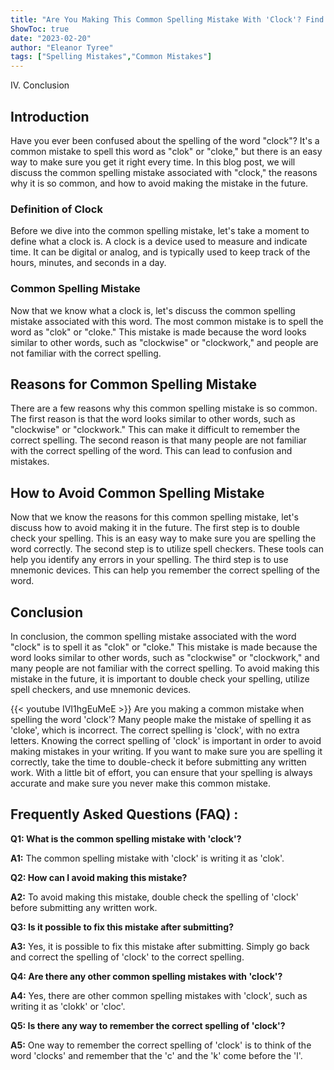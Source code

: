 ```yaml
---
title: "Are You Making This Common Spelling Mistake With 'Clock'? Find Out Now!"
ShowToc: true 
date: "2023-02-20"
author: "Eleanor Tyree" 
tags: ["Spelling Mistakes","Common Mistakes"]
---
```

IV. Conclusion

## Introduction

Have you ever been confused about the spelling of the word "clock"? It's a common mistake to spell this word as "clok" or "cloke," but there is an easy way to make sure you get it right every time. In this blog post, we will discuss the common spelling mistake associated with "clock," the reasons why it is so common, and how to avoid making the mistake in the future. 

### Definition of Clock

Before we dive into the common spelling mistake, let's take a moment to define what a clock is. A clock is a device used to measure and indicate time. It can be digital or analog, and is typically used to keep track of the hours, minutes, and seconds in a day. 

### Common Spelling Mistake

Now that we know what a clock is, let's discuss the common spelling mistake associated with this word. The most common mistake is to spell the word as "clok" or "cloke." This mistake is made because the word looks similar to other words, such as "clockwise" or "clockwork," and people are not familiar with the correct spelling. 

## Reasons for Common Spelling Mistake

There are a few reasons why this common spelling mistake is so common. The first reason is that the word looks similar to other words, such as "clockwise" or "clockwork." This can make it difficult to remember the correct spelling. The second reason is that many people are not familiar with the correct spelling of the word. This can lead to confusion and mistakes. 

## How to Avoid Common Spelling Mistake

Now that we know the reasons for this common spelling mistake, let's discuss how to avoid making it in the future. The first step is to double check your spelling. This is an easy way to make sure you are spelling the word correctly. The second step is to utilize spell checkers. These tools can help you identify any errors in your spelling. The third step is to use mnemonic devices. This can help you remember the correct spelling of the word. 

## Conclusion

In conclusion, the common spelling mistake associated with the word "clock" is to spell it as "clok" or "cloke." This mistake is made because the word looks similar to other words, such as "clockwise" or "clockwork," and many people are not familiar with the correct spelling. To avoid making this mistake in the future, it is important to double check your spelling, utilize spell checkers, and use mnemonic devices.

{{< youtube IVI1hgEuMeE >}} 
Are you making a common mistake when spelling the word 'clock'? Many people make the mistake of spelling it as 'cloke', which is incorrect. The correct spelling is 'clock', with no extra letters. Knowing the correct spelling of 'clock' is important in order to avoid making mistakes in your writing. If you want to make sure you are spelling it correctly, take the time to double-check it before submitting any written work. With a little bit of effort, you can ensure that your spelling is always accurate and make sure you never make this common mistake.

## Frequently Asked Questions (FAQ) :
**Q1: What is the common spelling mistake with 'clock'?**

**A1:** The common spelling mistake with 'clock' is writing it as 'clok'. 

**Q2: How can I avoid making this mistake?**

**A2:** To avoid making this mistake, double check the spelling of 'clock' before submitting any written work. 

**Q3: Is it possible to fix this mistake after submitting?**

**A3:** Yes, it is possible to fix this mistake after submitting. Simply go back and correct the spelling of 'clock' to the correct spelling. 

**Q4: Are there any other common spelling mistakes with 'clock'?**

**A4:** Yes, there are other common spelling mistakes with 'clock', such as writing it as 'clokk' or 'cloc'. 

**Q5: Is there any way to remember the correct spelling of 'clock'?**

**A5:** One way to remember the correct spelling of 'clock' is to think of the word 'clocks' and remember that the 'c' and the 'k' come before the 'l'.





